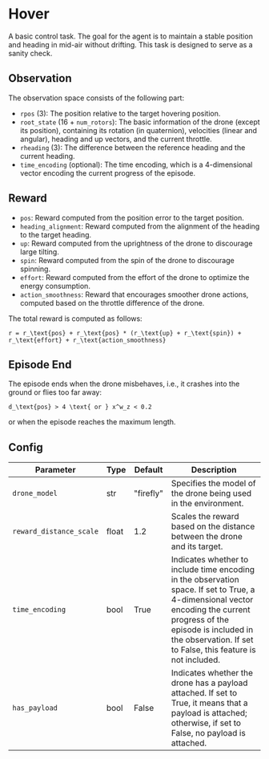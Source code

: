 # Hover

A basic control task. The goal for the agent is to maintain a stable
position and heading in mid-air without drifting. This task is designed
to serve as a sanity check.

## Observation

The observation space consists of the following part:

- `rpos` (3): The position relative to the target hovering position.
- `root_state` (16 + `num_rotors`): The basic information of the drone (except its position),
containing its rotation (in quaternion), velocities (linear and angular),
heading and up vectors, and the current throttle.
- `rheading` (3): The difference between the reference heading and the current heading.
- `time_encoding` (optional): The time encoding, which is a 4-dimensional vector encoding the current
progress of the episode.

## Reward

- `pos`: Reward computed from the position error to the target position.
- `heading_alignment`: Reward computed from the alignment of the heading to the target heading.
- `up`: Reward computed from the uprightness of the drone to discourage large tilting.
- `spin`: Reward computed from the spin of the drone to discourage spinning.
- `effort`: Reward computed from the effort of the drone to optimize the
energy consumption.
- `action_smoothness`: Reward that encourages smoother drone actions, computed based on the throttle difference of the drone.

The total reward is computed as follows:

```{math}
r = r_\text{pos} + r_\text{pos} * (r_\text{up} + r_\text{spin}) + r_\text{effort} + r_\text{action_smoothness}
```

## Episode End

The episode ends when the drone misbehaves, i.e., it crashes into the ground or flies too far away:

```{math}
d_\text{pos} > 4 \text{ or } x^w_z < 0.2
```

or when the episode reaches the maximum length.

## Config

| Parameter               | Type  | Default   | Description                                                                                                                                                                                                                             |
| ----------------------- | ----- | --------- | --------------------------------------------------------------------------------------------------------------------------------------------------------------------------------------------------------------------------------------- |
| `drone_model`           | str   | "firefly" | Specifies the model of the drone being used in the environment.                                                                                                                                                                         |
| `reward_distance_scale` | float | 1.2       | Scales the reward based on the distance between the drone and its target.                                                                                                                                                               |
| `time_encoding`         | bool  | True      | Indicates whether to include time encoding in the observation space. If set to True, a 4-dimensional vector encoding the current progress of the episode is included in the observation. If set to False, this feature is not included. |
| `has_payload`           | bool  | False     | Indicates whether the drone has a payload attached. If set to True, it means that a payload is attached; otherwise, if set to False, no payload is attached.                                                                            |
